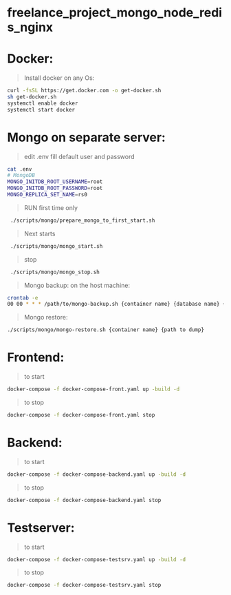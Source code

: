 # freelance_project_mongo_node_redis_nginx

# Docker:
> Install docker on any Os:
```bash
curl -fsSL https://get.docker.com -o get-docker.sh
sh get-docker.sh
systemctl enable docker
systemctl start docker
```

# Mongo on separate server:

> edit .env 
> fill default user and password

```bash
cat .env
# MongoDB
MONGO_INITDB_ROOT_USERNAME=root
MONGO_INITDB_ROOT_PASSWORD=root
MONGO_REPLICA_SET_NAME=rs0
```

> RUN first time only
```bash
 ./scripts/mongo/prepare_mongo_to_first_start.sh
```

> Next starts
```bash
 ./scripts/mongo/mongo_start.sh
```

> stop
```bash
 ./scripts/mongo/mongo_stop.sh
```

> Mongo backup:
> on the host machine:
```bash
crontab -e
00 00 * * * /path/to/mongo-backup.sh {container name} {database name} {path to dump}
```
> Mongo restore:
```bash
./scripts/mongo/mongo-restore.sh {container name} {path to dump}
```
# Frontend:
> to start
```bash
docker-compose -f docker-compose-front.yaml up -build -d 
```

> to stop
```bash
docker-compose -f docker-compose-front.yaml stop
```

# Backend:
> to start
```bash
docker-compose -f docker-compose-backend.yaml up -build -d 
```
> to stop 
```bash
docker-compose -f docker-compose-backend.yaml stop
```
# Testserver:
> to start
```bash
docker-compose -f docker-compose-testsrv.yaml up -build -d 
```
> to stop
```bash 
docker-compose -f docker-compose-testsrv.yaml stop
```
